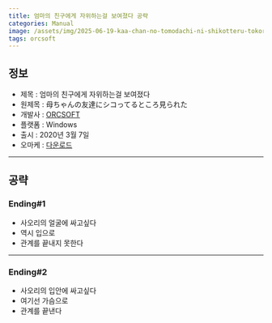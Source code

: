 ```yaml
---
title: 엄마의 친구에게 자위하는걸 보여졌다 공략
categories: Manual
image: /assets/img/2025-06-19-kaa-chan-no-tomodachi-ni-shikotteru-tokoro-mirareta-1.jpg
tags: orcsoft
---
```


## 정보

* 제목 : 엄마의 친구에게 자위하는걸 보여졌다
* 원제목 : 母ちゃんの友達にシコってるところ見られた
* 개발사 : [ORCSOFT](/tags/orcsoft)
* 플랫폼 : Windows
* 출시 : 2020년 3월 7일
* 오마케 : [다운로드](/assets/omake/kaa-chan-no-tomodachi-ni-shikotteru-tokoro-mirareta.zip)

---

## 공략

### Ending#1

* 사오리의 얼굴에 싸고싶다
* 역시 입으로
* 관계를 끝내지 못한다

---

### Ending#2

* 사오리의 입안에 싸고싶다
* 여기선 가슴으로
* 관계를 끝낸다
